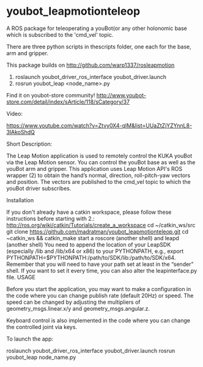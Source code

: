 youbot_leapmotionteleop
=======================

A ROS package for teleoperating a youBot(or any other holonomic base which is subscribed to the 'cmd_vel' topic.

There are three python scripts in thescripts folder, one each for the base, arm and gripper.

This package builds on http://github.com/warp1337/rosleapmotion

1. roslaunch youbot_driver_ros_interface youbot_driver.launch 
2. rosrun youbot_leap <node_name>.py


Find it on youbot-store community!
http://www.youbot-store.com/detail/index/sArticle/118/sCategory/37


Video:

 https://www.youtube.com/watch?v=Ztvy0X4-qIM&list=UUaZtZjYZYnnL8-3lAkoShdQ

Short Description:

The Leap Motion application is used to remotely control the KUKA youBot via the Leap Motion sensor. You can control the youBot base as well as the youBot arm and gripper.  This application uses Leap Motion API's ROS wrapper (2) to obtain the hand’s normal, direction, roll-pitch-yaw vectors and position. The vectors are published to the cmd_vel topic to which the youBot driver subscribes.

Installation 

If you don't already have a catkin workspace, please follow these instructions before starting with 2.: http://ros.org/wiki/catkin/Tutorials/create_a_workspace
cd ~/catkin_ws/src
git clone https://github.com/madratman/youbot_leapmotionteleop.git
cd ~catkin_ws && catkin_make
start a roscore (another shell) and leapd (another shell)
You need to append the location of your LeapSDK (especially /lib and /lib/x64 or x86) to your PYTHONPATH, e.g., export PYTHONPATH=$PYTHONPATH:/path/to/SDK/lib:/path/to/SDK/x64. Remember that you will need to have your path set at least in the “sender” shell. If you want to set it every time, you can also alter the leapinterface.py file.
USAGE

Before you start the application, you may want to make a configuration in the code where you can change publish rate (default 20Hz) or speed. The speed can be changed by adjusting the multipliers of geometry_msgs.linear.x/y and geometry_msgs.angular.z.

Keyboard control is also implemented in the code where you can change the controlled joint via keys.

To launch the app:

roslaunch youbot_driver_ros_interface youbot_driver.launch
rosrun youbot_leap node_name.py
